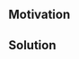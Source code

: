 <!--
Thank you for your Pull Request. Please provide a description above and review
the requirements below.

Bug fixes and new features should include tests.

Contributors guide: https://github.com/davidpdrsn/awebframework/blob/master/CONTRIBUTING.md
-->

## Motivation

<!--
Explain the context and why you're making that change. What is the problem
you're trying to solve? If a new feature is being added, describe the intended
use case that feature fulfills.
-->

## Solution

<!--
Summarize the solution and provide any necessary context needed to understand
the code change.
-->
